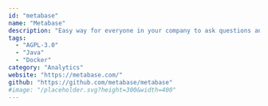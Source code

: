 ```yaml
---
id: "metabase"
name: "Metabase"
description: "Easy way for everyone in your company to ask questions and learn from data."
tags:
  - "AGPL-3.0"
  - "Java"
  - "Docker"
category: "Analytics"
website: "https://metabase.com/"
github: "https://github.com/metabase/metabase"
#image: "/placeholder.svg?height=300&width=400"
---
```


